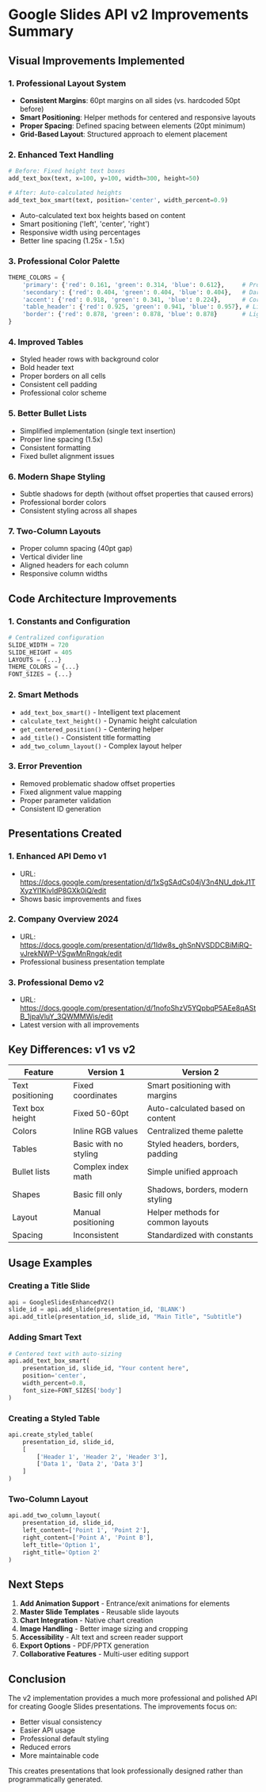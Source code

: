 # Google Slides API v2 Improvements Summary

## Visual Improvements Implemented

### 1. **Professional Layout System**
- **Consistent Margins**: 60pt margins on all sides (vs. hardcoded 50pt before)
- **Smart Positioning**: Helper methods for centered and responsive layouts
- **Proper Spacing**: Defined spacing between elements (20pt minimum)
- **Grid-Based Layout**: Structured approach to element placement

### 2. **Enhanced Text Handling**
```python
# Before: Fixed height text boxes
add_text_box(text, x=100, y=100, width=300, height=50)

# After: Auto-calculated heights
add_text_box_smart(text, position='center', width_percent=0.9)
```
- Auto-calculated text box heights based on content
- Smart positioning ('left', 'center', 'right')
- Responsive width using percentages
- Better line spacing (1.25x - 1.5x)

### 3. **Professional Color Palette**
```python
THEME_COLORS = {
    'primary': {'red': 0.161, 'green': 0.314, 'blue': 0.612},     # Professional blue
    'secondary': {'red': 0.404, 'green': 0.404, 'blue': 0.404},   # Dark gray
    'accent': {'red': 0.918, 'green': 0.341, 'blue': 0.224},      # Coral red
    'table_header': {'red': 0.925, 'green': 0.941, 'blue': 0.957}, # Light blue
    'border': {'red': 0.878, 'green': 0.878, 'blue': 0.878}       # Light gray
}
```

### 4. **Improved Tables**
- Styled header rows with background color
- Bold header text
- Proper borders on all cells
- Consistent cell padding
- Professional color scheme

### 5. **Better Bullet Lists**
- Simplified implementation (single text insertion)
- Proper line spacing (1.5x)
- Consistent formatting
- Fixed bullet alignment issues

### 6. **Modern Shape Styling**
- Subtle shadows for depth (without offset properties that caused errors)
- Professional border colors
- Consistent styling across all shapes

### 7. **Two-Column Layouts**
- Proper column spacing (40pt gap)
- Vertical divider line
- Aligned headers for each column
- Responsive column widths

## Code Architecture Improvements

### 1. **Constants and Configuration**
```python
# Centralized configuration
SLIDE_WIDTH = 720
SLIDE_HEIGHT = 405
LAYOUTS = {...}
THEME_COLORS = {...}
FONT_SIZES = {...}
```

### 2. **Smart Methods**
- `add_text_box_smart()` - Intelligent text placement
- `calculate_text_height()` - Dynamic height calculation
- `get_centered_position()` - Centering helper
- `add_title()` - Consistent title formatting
- `add_two_column_layout()` - Complex layout helper

### 3. **Error Prevention**
- Removed problematic shadow offset properties
- Fixed alignment value mapping
- Proper parameter validation
- Consistent ID generation

## Presentations Created

### 1. **Enhanced API Demo v1**
- URL: https://docs.google.com/presentation/d/1xSgSAdCs04jV3n4NU_dpkJ1TXyzYl1KivldP8GXk0iQ/edit
- Shows basic improvements and fixes

### 2. **Company Overview 2024**
- URL: https://docs.google.com/presentation/d/1Idw8s_ghSnNVSDDCBiMiRQ-vJrekNWP-VSgwMnRngqk/edit
- Professional business presentation template

### 3. **Professional Demo v2**
- URL: https://docs.google.com/presentation/d/1nofoShzV5YQpbqP5AEe8qAStB_1jpaVluY_3QWMMWis/edit
- Latest version with all improvements

## Key Differences: v1 vs v2

| Feature | Version 1 | Version 2 |
|---------|-----------|-----------|
| Text positioning | Fixed coordinates | Smart positioning with margins |
| Text box height | Fixed 50-60pt | Auto-calculated based on content |
| Colors | Inline RGB values | Centralized theme palette |
| Tables | Basic with no styling | Styled headers, borders, padding |
| Bullet lists | Complex index math | Simple unified approach |
| Shapes | Basic fill only | Shadows, borders, modern styling |
| Layout | Manual positioning | Helper methods for common layouts |
| Spacing | Inconsistent | Standardized with constants |

## Usage Examples

### Creating a Title Slide
```python
api = GoogleSlidesEnhancedV2()
slide_id = api.add_slide(presentation_id, 'BLANK')
api.add_title(presentation_id, slide_id, "Main Title", "Subtitle")
```

### Adding Smart Text
```python
# Centered text with auto-sizing
api.add_text_box_smart(
    presentation_id, slide_id, "Your content here",
    position='center',
    width_percent=0.8,
    font_size=FONT_SIZES['body']
)
```

### Creating a Styled Table
```python
api.create_styled_table(
    presentation_id, slide_id,
    [
        ['Header 1', 'Header 2', 'Header 3'],
        ['Data 1', 'Data 2', 'Data 3']
    ]
)
```

### Two-Column Layout
```python
api.add_two_column_layout(
    presentation_id, slide_id,
    left_content=['Point 1', 'Point 2'],
    right_content=['Point A', 'Point B'],
    left_title='Option 1',
    right_title='Option 2'
)
```

## Next Steps

1. **Add Animation Support** - Entrance/exit animations for elements
2. **Master Slide Templates** - Reusable slide layouts
3. **Chart Integration** - Native chart creation
4. **Image Handling** - Better image sizing and cropping
5. **Accessibility** - Alt text and screen reader support
6. **Export Options** - PDF/PPTX generation
7. **Collaborative Features** - Multi-user editing support

## Conclusion

The v2 implementation provides a much more professional and polished API for creating Google Slides presentations. The improvements focus on:
- Better visual consistency
- Easier API usage
- Professional default styling
- Reduced errors
- More maintainable code

This creates presentations that look professionally designed rather than programmatically generated.